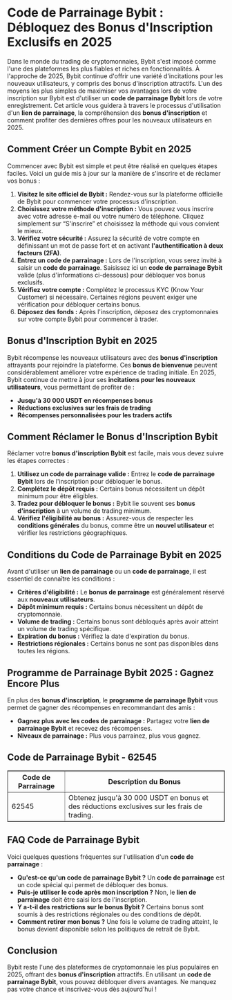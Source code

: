 <h1>Code de Parrainage Bybit : Débloquez des Bonus d'Inscription Exclusifs en 2025</h1>

<p>Dans le monde du trading de cryptomonnaies, Bybit s'est imposé comme l'une des plateformes les plus fiables et riches en fonctionnalités. À l'approche de 2025, Bybit continue d'offrir une variété d'incitations pour les nouveaux utilisateurs, y compris des bonus d'inscription attractifs. L'un des moyens les plus simples de maximiser vos avantages lors de votre inscription sur Bybit est d'utiliser un <strong>code de parrainage Bybit</strong> lors de votre enregistrement. Cet article vous guidera à travers le processus d'utilisation d'un <strong>lien de parrainage</strong>, la compréhension des <strong>bonus d'inscription</strong> et comment profiter des dernières offres pour les nouveaux utilisateurs en 2025.</p>

<h2>Comment Créer un Compte Bybit en 2025</h2>
<p>Commencer avec Bybit est simple et peut être réalisé en quelques étapes faciles. Voici un guide mis à jour sur la manière de s'inscrire et de réclamer vos bonus :</p>
    <ol>
        <li><strong>Visitez le site officiel de Bybit :</strong> Rendez-vous sur la plateforme officielle de Bybit pour commencer votre processus d'inscription.</li>
        <li><strong>Choisissez votre méthode d'inscription :</strong> Vous pouvez vous inscrire avec votre adresse e-mail ou votre numéro de téléphone. Cliquez simplement sur “S'inscrire” et choisissez la méthode qui vous convient le mieux.</li>
        <li><strong>Vérifiez votre sécurité :</strong> Assurez la sécurité de votre compte en définissant un mot de passe fort et en activant <strong>l'authentification à deux facteurs (2FA)</strong>.</li>
        <li><strong>Entrez un code de parrainage :</strong> Lors de l'inscription, vous serez invité à saisir un <strong>code de parrainage</strong>. Saisissez ici un <strong>code de parrainage Bybit</strong> valide (plus d'informations ci-dessous) pour débloquer vos bonus exclusifs.</li>
        <li><strong>Vérifiez votre compte :</strong> Complétez le processus KYC (Know Your Customer) si nécessaire. Certaines régions peuvent exiger une vérification pour débloquer certains bonus.</li>
        <li><strong>Déposez des fonds :</strong> Après l'inscription, déposez des cryptomonnaies sur votre compte Bybit pour commencer à trader.</li>
    </ol>

<h2>Bonus d'Inscription Bybit en 2025</h2>
<p>Bybit récompense les nouveaux utilisateurs avec des <strong>bonus d'inscription</strong> attrayants pour rejoindre la plateforme. Ces <strong>bonus de bienvenue</strong> peuvent considérablement améliorer votre expérience de trading initiale. En 2025, Bybit continue de mettre à jour ses <strong>incitations pour les nouveaux utilisateurs</strong>, vous permettant de profiter de :</p>
    <ul>
        <li><strong>Jusqu'à 30 000 USDT en récompenses bonus</strong></li>
        <li><strong>Réductions exclusives sur les frais de trading</strong></li>
        <li><strong>Récompenses personnalisées pour les traders actifs</strong></li>
    </ul>

<h2>Comment Réclamer le Bonus d'Inscription Bybit</h2>
<p>Réclamer votre <strong>bonus d'inscription Bybit</strong> est facile, mais vous devez suivre les étapes correctes :</p>
    <ol>
        <li><strong>Utilisez un code de parrainage valide :</strong> Entrez le <strong>code de parrainage Bybit</strong> lors de l'inscription pour débloquer le bonus.</li>
        <li><strong>Complétez le dépôt requis :</strong> Certains bonus nécessitent un dépôt minimum pour être éligibles.</li>
        <li><strong>Tradez pour débloquer le bonus :</strong> Bybit lie souvent ses <strong>bonus d'inscription</strong> à un volume de trading minimum.</li>
        <li><strong>Vérifiez l'éligibilité au bonus :</strong> Assurez-vous de respecter les <strong>conditions générales</strong> du bonus, comme être un <strong>nouvel utilisateur</strong> et vérifier les restrictions géographiques.</li>
    </ol>

<h2>Conditions du Code de Parrainage Bybit en 2025</h2>
<p>Avant d'utiliser un <strong>lien de parrainage</strong> ou un <strong>code de parrainage</strong>, il est essentiel de connaître les conditions :</p>
    <ul>
        <li><strong>Critères d'éligibilité :</strong> Le <strong>bonus de parrainage</strong> est généralement réservé aux <strong>nouveaux utilisateurs</strong>.</li>
        <li><strong>Dépôt minimum requis :</strong> Certains bonus nécessitent un dépôt de cryptomonnaie.</li>
        <li><strong>Volume de trading :</strong> Certains bonus sont débloqués après avoir atteint un volume de trading spécifique.</li>
        <li><strong>Expiration du bonus :</strong> Vérifiez la date d'expiration du bonus.</li>
        <li><strong>Restrictions régionales :</strong> Certains bonus ne sont pas disponibles dans toutes les régions.</li>
    </ul>

<h2>Programme de Parrainage Bybit 2025 : Gagnez Encore Plus</h2>
<p>En plus des <strong>bonus d'inscription</strong>, le <strong>programme de parrainage Bybit</strong> vous permet de gagner des récompenses en recommandant des amis :</p>
    <ul>
        <li><strong>Gagnez plus avec les codes de parrainage :</strong> Partagez votre <strong>lien de parrainage Bybit</strong> et recevez des récompenses.</li>
        <li><strong>Niveaux de parrainage :</strong> Plus vous parrainez, plus vous gagnez.</li>
    </ul>

<h2>Code de Parrainage Bybit - 62545</h2>
<table border="1">
        <tr>
            <th>Code de Parrainage</th>
            <th>Description du Bonus</th>
        </tr>
        <tr>
            <td>62545</td>
            <td>Obtenez jusqu'à 30 000 USDT en bonus et des réductions exclusives sur les frais de trading.</td>
        </tr>
</table>

<h2>FAQ Code de Parrainage Bybit</h2>
<p>Voici quelques questions fréquentes sur l'utilisation d'un <strong>code de parrainage</strong> :</p>
    <ul>
        <li><strong>Qu'est-ce qu'un code de parrainage Bybit ?</strong> Un <strong>code de parrainage</strong> est un code spécial qui permet de débloquer des bonus.</li>
        <li><strong>Puis-je utiliser le code après mon inscription ?</strong> Non, le <strong>lien de parrainage</strong> doit être saisi lors de l'inscription.</li>
        <li><strong>Y a-t-il des restrictions sur le bonus Bybit ?</strong> Certains bonus sont soumis à des restrictions régionales ou des conditions de dépôt.</li>
        <li><strong>Comment retirer mon bonus ?</strong> Une fois le volume de trading atteint, le bonus devient disponible selon les politiques de retrait de Bybit.</li>
    </ul>

<h2>Conclusion</h2>
<p>Bybit reste l'une des plateformes de cryptomonnaie les plus populaires en 2025, offrant des <strong>bonus d'inscription</strong> attractifs. En utilisant un <strong>code de parrainage Bybit</strong>, vous pouvez débloquer divers avantages. Ne manquez pas votre chance et inscrivez-vous dès aujourd'hui !</p>
